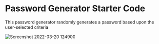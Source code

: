 # Password Generator Starter Code

This password generator randomly generates a password based upon the user-selected criteria

![Screenshot 2022-03-20 124900](https://user-images.githubusercontent.com/91299930/159173321-6acac5f4-3fff-4dab-830c-4aaf0a4ca508.jpg)
